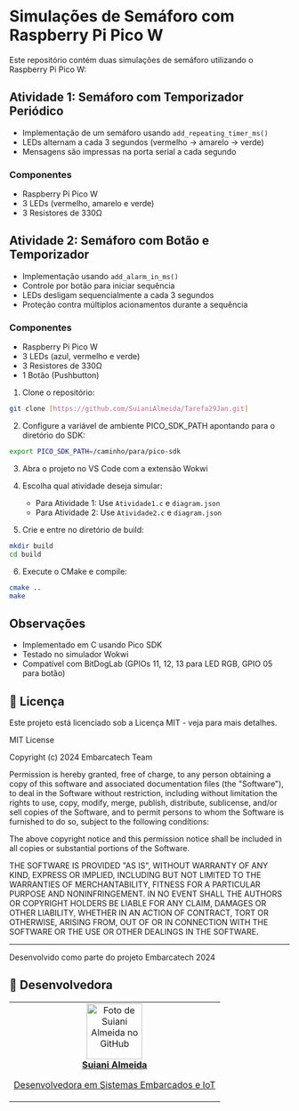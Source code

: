 # Simulações de Semáforo com Raspberry Pi Pico W

Este repositório contém duas simulações de semáforo utilizando o Raspberry Pi Pico W:

## Atividade 1: Semáforo com Temporizador Periódico
- Implementação de um semáforo usando `add_repeating_timer_ms()`
- LEDs alternam a cada 3 segundos (vermelho → amarelo → verde)
- Mensagens são impressas na porta serial a cada segundo

### Componentes
- Raspberry Pi Pico W
- 3 LEDs (vermelho, amarelo e verde)
- 3 Resistores de 330Ω

## Atividade 2: Semáforo com Botão e Temporizador
- Implementação usando `add_alarm_in_ms()`
- Controle por botão para iniciar sequência
- LEDs desligam sequencialmente a cada 3 segundos
- Proteção contra múltiplos acionamentos durante a sequência

### Componentes
- Raspberry Pi Pico W
- 3 LEDs (azul, vermelho e verde)
- 3 Resistores de 330Ω
- 1 Botão (Pushbutton)

1. Clone o repositório:
```bash
git clone [https://github.com/SuianiAlmeida/Tarefa29Jan.git]
```

2. Configure a variável de ambiente PICO_SDK_PATH apontando para o diretório do SDK:
```bash
export PICO_SDK_PATH=/caminho/para/pico-sdk
```
3. Abra o projeto no VS Code com a extensão Wokwi

4. Escolha qual atividade deseja simular:
   - Para Atividade 1: Use `Atividade1.c` e `diagram.json`
   - Para Atividade 2: Use `Atividade2.c` e `diagram.json`

5. Crie e entre no diretório de build:
```bash
mkdir build
cd build
```
6. Execute o CMake e compile:
```bash
cmake ..
make
```

## Observações
- Implementado em C usando Pico SDK
- Testado no simulador Wokwi
- Compatível com BitDogLab (GPIOs 11, 12, 13 para LED RGB, GPIO 05 para botão)

 ## 📝 Licença

Este projeto está licenciado sob a Licença MIT - veja para mais detalhes.

MIT License

Copyright (c) 2024 Embarcatech Team

Permission is hereby granted, free of charge, to any person obtaining a copy
of this software and associated documentation files (the "Software"), to deal
in the Software without restriction, including without limitation the rights
to use, copy, modify, merge, publish, distribute, sublicense, and/or sell
copies of the Software, and to permit persons to whom the Software is
furnished to do so, subject to the following conditions:

The above copyright notice and this permission notice shall be included in all
copies or substantial portions of the Software.

THE SOFTWARE IS PROVIDED "AS IS", WITHOUT WARRANTY OF ANY KIND, EXPRESS OR
IMPLIED, INCLUDING BUT NOT LIMITED TO THE WARRANTIES OF MERCHANTABILITY,
FITNESS FOR A PARTICULAR PURPOSE AND NONINFRINGEMENT. IN NO EVENT SHALL THE
AUTHORS OR COPYRIGHT HOLDERS BE LIABLE FOR ANY CLAIM, DAMAGES OR OTHER
LIABILITY, WHETHER IN AN ACTION OF CONTRACT, TORT OR OTHERWISE, ARISING FROM,
OUT OF OR IN CONNECTION WITH THE SOFTWARE OR THE USE OR OTHER DEALINGS IN THE
SOFTWARE.

---
Desenvolvido como parte do projeto Embarcatech 2024

## 🎯 Desenvolvedora

<table>
</td>
    <td align="center">
      <a href="https://github.com/suianialmeida">
        <img src="https://github.com/suianialmeida.png" width="100px;" alt="Foto de Suiani Almeida no GitHub"/><br>
        <b>Suiani Almeida</b>
        <p>Desenvolvedora em Sistemas Embarcados e IoT</p>
      </a>
      </td>